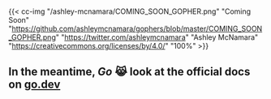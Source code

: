 #

{{< cc-img "/ashley-mcnamara/COMING_SOON_GOPHER.png" "Coming Soon"
"https://github.com/ashleymcnamara/gophers/blob/master/COMING_SOON_GOPHER.png"
"https://twitter.com/ashleymcnamara" "Ashley McNamara"
"https://creativecommons.org/licenses/by/4.0/" "100%" >}}

## In the meantime, **_Go_** 😹 look at the official docs on [go.dev](https://pkg.go.dev/std)
